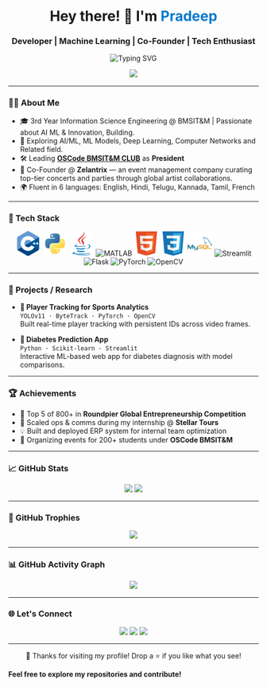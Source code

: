 <!-- Profile Header -->
<h1 align="center">Hey there! 👾 I'm <span style="color:#007acc">Pradeep</span></h1>
<h3 align="center">Developer | Machine Learning | Co-Founder | Tech Enthusiast</h3>

<p align="center">
  <img src="https://readme-typing-svg.demolab.com?font=Fira+Code&pause=1000&color=00A8FF&center=true&vCenter=true&width=435&lines=ISE+@+BMSIT+%F0%9F%93%9A;Open+Source+%7C+AI+%7C+ML+Enthusiast+%F0%9F%92%BB;Web+Dev+%7C+Computer+Vision+%F0%9F%9A%80;President+of+OSCode+BMSIT+%F0%9F%92%BC;Co-Founder+of+Zelantrix+%F0%9F%8E%A4" alt="Typing SVG" />
</p>

<!-- Banner -->
<p align="center">
  <img src="https://sdmntprwestus.oaiusercontent.com/files/00000000-e008-6230-9dc1-b2fe4ffbbe07/raw?se=2025-07-20T14%3A34%3A25Z&sp=r&sv=2024-08-04&sr=b&scid=c92ec956-27fa-5709-a19a-eb3e3009e1a8&skoid=61180a4f-34a9-42b7-b76d-9ca47d89946d&sktid=a48cca56-e6da-484e-a814-9c849652bcb3&skt=2025-07-20T01%3A23%3A07Z&ske=2025-07-21T01%3A23%3A07Z&sks=b&skv=2024-08-04&sig=EbhHFyIvutBCqLVJDwu6m/VXXCmzva8nJG6H54qnr3g%3D" width="45%" />
</p>

---

### 👨‍💻 About Me

- 🎓 3rd Year Information Science Engineering @ BMSIT&M | Passionate about AI ML & Innovation, Building. 
- 🧠 Exploring AI/ML, ML Models, Deep Learning, Computer Networks and Related field.
- 🛠️ Leading [**OSCode BMSIT&M CLUB**](https://www.instagram.com/oscode_bmsitm/) as **President**  
- 🎤 Co-Founder @ **Zelantrix** — an event management company curating top-tier concerts and parties through global artist collaborations.  
- 🌍 Fluent in 6 languages: English, Hindi, Telugu, Kannada, Tamil, French  

---

### 🚀 Tech Stack

<div align="center">

<img src="https://raw.githubusercontent.com/devicons/devicon/master/icons/cplusplus/cplusplus-original.svg" alt="C++" width="50" height="50"/>
<img src="https://raw.githubusercontent.com/devicons/devicon/master/icons/python/python-original.svg" alt="Python" width="50" height="50"/>
<img src="https://raw.githubusercontent.com/devicons/devicon/master/icons/java/java-original.svg" alt="Java" width="50" height="50"/>
<img src="https://upload.wikimedia.org/wikipedia/commons/2/21/Matlab_Logo.png" alt="MATLAB" width="50" height="50"/>
<img src="https://raw.githubusercontent.com/devicons/devicon/master/icons/html5/html5-original.svg" alt="HTML" width="50" height="50"/>
<img src="https://raw.githubusercontent.com/devicons/devicon/master/icons/css3/css3-original.svg" alt="CSS" width="50" height="50"/>
<img src="https://raw.githubusercontent.com/devicons/devicon/master/icons/mysql/mysql-original-wordmark.svg" alt="MySQL" width="50" height="50"/>
<img src="https://streamlit.io/images/brand/streamlit-logo-secondary-colormark-darktext.svg" alt="Streamlit" width="90" height="50"/>
<img src="https://cdn.worldvectorlogo.com/logos/flask.svg" alt="Flask" width="50" height="50"/>
<img src="https://upload.wikimedia.org/wikipedia/commons/1/10/PyTorch_logo_icon.svg" alt="PyTorch" width="50" height="50"/>
<img src="https://opencv.org/wp-content/uploads/2020/07/OpenCV_logo_black-2.png" alt="OpenCV" width="50" height="50"/>

</div>

---

### 📌 Projects / Research

- **🏀 Player Tracking for Sports Analytics**  
  `YOLOv11 · ByteTrack · PyTorch · OpenCV`  
  Built real-time player tracking with persistent IDs across video frames.

- **🧪 Diabetes Prediction App**  
  `Python · Scikit-learn · Streamlit`  
  Interactive ML-based web app for diabetes diagnosis with model comparisons.

---

### 🏆 Achievements

- 🥇 Top 5 of 800+ in **Roundpier Global Entrepreneurship Competition**  
- 🚀 Scaled ops & comms during my internship @ **Stellar Tours**  
- 💡 Built and deployed ERP system for internal team optimization  
- 👥 Organizing events for 200+ students under **OSCode BMSIT&M**  

---

### 📈 GitHub Stats

<p align="center">
  <img src="https://github-readme-stats.vercel.app/api?username=saipradeeps&show_icons=true&theme=radical" height="170" />
  <img src="https://github-readme-streak-stats.herokuapp.com?user=saipradeeps&theme=radical&hide_border=false" height="170"/>
</p>

---

### 🏅 GitHub Trophies

<p align="center">
  <img src="https://github-profile-trophy.vercel.app/?username=saipradeeps&theme=monokai&no-bg=true&row=1&column=6" />
</p>

---

### 📊 GitHub Activity Graph

<p align="center">
  <img src="https://github-readme-activity-graph.vercel.app/graph?username=saipradeeps&bg_color=1e1e1e&color=00ffe4&line=00ffe4&point=ffffff&area=true&hide_border=true" />
</p>

---

### 🌐 Let's Connect

<p align="center">
  <a href="mailto:deverakondasaipradeep@gmail.com"><img src="https://img.shields.io/badge/Gmail-EA4335?style=for-the-badge&logo=gmail&logoColor=white"/></a>
  <a href="https://www.linkedin.com/in/pradeepdeverakonda/"><img src="https://img.shields.io/badge/LinkedIn-0A66C2?style=for-the-badge&logo=linkedin&logoColor=white"/></a>
  <a href="https://github.com/saipradeeps"><img src="https://img.shields.io/badge/GitHub-171515?style=for-the-badge&logo=github&logoColor=white"/></a>
</p>

---

<p align="center">💙 Thanks for visiting my profile! Drop a ⭐ if you like what you see!</p>

**Feel free to explore my repositories and contribute!**

